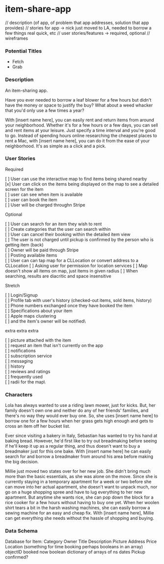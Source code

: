 # item-share-app

// description (of app, of problem that app addresses, solution that app provides)
// stories for app -> nick just moved to LA, needed to borrow a few things real quick, etc
// user stories/features -> required, optional
// wireframes

### Potential Titles
- Fetch
- Grab


### Description
An item-sharing app.  

Have you ever needed to borrow a leaf blower for a few hours but didn't have the money or space to justify the buy? What about a weed whacker that you'd only use a few times a year? 

With [insert name here], you can easily rent and return items from around your neighborhood. Whether it's for a few hours or a few days, you can sell and rent items at your leisure. Just specify a time interval and you're good to go. Instead of spending hours online researching the cheapest places to rent a Mac, with [insert name here], you can do it from the ease of your neighborhood. It's as simple as a click and a pick. 

### User Stories 

Required

[ ] User can use the interactive map to find items being shared nearby\
[x] User can click on the items being displayed on the map to see a detailed screen for the item\
[ ] user can see when item is available\
[ ] user can book the item\
[ ] User will be charged throughn Stripe

Optional

[ ] User can search for an item they wish to rent\
    [ ] Create categories that the user can search within\
[ ] User can cancel their booking within the detailed item view\
[ ] The user is not charged until pickup is confirmed by the person who is getting item (back)\
[ ] Owner will be paid through Stripe\
[ ] Posting available items\
[ ] User can can tap map for a CLLocation or convert address to a CLLocation
[ ] Asking user for permission for location services
[ ] Map doesn't show all items on map, just items in given radius
[ ] When searching, results are diacritic and space insensitive

Stretch

[ ] Login/Signup\
[ ] Profile tab with user's history (checked-out items, sold items, history)\
[ ] Phone numbers exchanged once they have booked the item\
[ ] Specifications about your item\
[ ] Apple maps clustering\
[ ] and the item's owner will be notified\


extra extra extra

[ ] picture attached with the item\
[ ] request an item that isn't currently on the app\
[ ] notifications\
[ ] subscription service\
[ ] messaging\
[ ] history\
[ ] reviews and ratings\
[ ] frequently used\
[ ] radii for the map\


### Characters
Lola has always wanted to use a riding lawn mower, just for kicks. But, her family doesn't own one and neither do any of her friends' families, and there's no way they would ever buy one. So, she uses [insert name here] to borrow one for a few hours when her grass gets high enough and gets to cross an item off her bucket list. 

Ever since visiting a bakery in Italy, Sebastian has wanted to try his hand at baking bread. However, he'd first like to try out breadmaking before seeing if he'll keep it up as a regular thing, and thus doesn't want to buy a breadmaker just for this one bake. With [insert name here] he can easily search for and borrow a breadmaker from around his area before making the big decision. 

Millie just moved two states over for her new job. She didn't bring much more than the basic essentials, as she was alone on the move. Since she is currently staying in a temporary apartment for a week or two before she can move into her actual apartment, she doesn't want to unpack much, nor go on a huge shopping spree and have to lug everything to her new apartment. But anytime she wants rice, she can pop down the block for a rice cooker for a few hours without having to buy one yet. When her woolen shirt tears a bit in the harsh washing machines, she can easily borrow a sewing machine for an easy and cheap fix. With [insert name here], Millie can get everything she needs without the hassle of shopping and buying. 

### Data Schema
Database for Item:
Category
Owner
Title
Description
Picture
Address
Price
Location
(something for time booking perhaps booleans in an array)
objectID
booked now boolean
dictionary of arrays of ns dates
Pickup confirmed?



